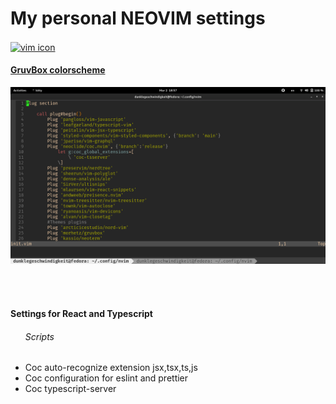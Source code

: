<h1>My personal NEOVIM settings</h1> 

[<img
    alt="vim icon"
    width="60px"
    align="center"
    src="https://www.svgrepo.com/show/354105/neovim.svg"
/>][neovim]

[neovim]: https://neovim.io

[<h4>GruvBox colorscheme</h4>](https://github.com/morhetz/gruvbox)

<img
    alt="gruvbox print"
    src="./gruvboxprint.png"
/>

<br/> <br/>

<h4>Settings for React and Typescript</h4>

<ul>
    <h6>Scripts</h6>
    <li>Coc auto-recognize extension jsx,tsx,ts,js</li>
    <li>Coc configuration for eslint and prettier</li>
    <li>Coc typescript-server</li>
</ul>
